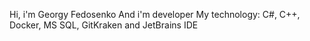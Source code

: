 Hi, i'm Georgy Fedosenko
And i'm developer
My technology: C#, C++, Docker, MS SQL, GitKraken and JetBrains IDE

<!---
GVFedosenko/GVFedosenko is a ✨ special ✨ repository because its `README.md` (this file) appears on your GitHub profile.
You can click the Preview link to take a look at your changes.
--->
